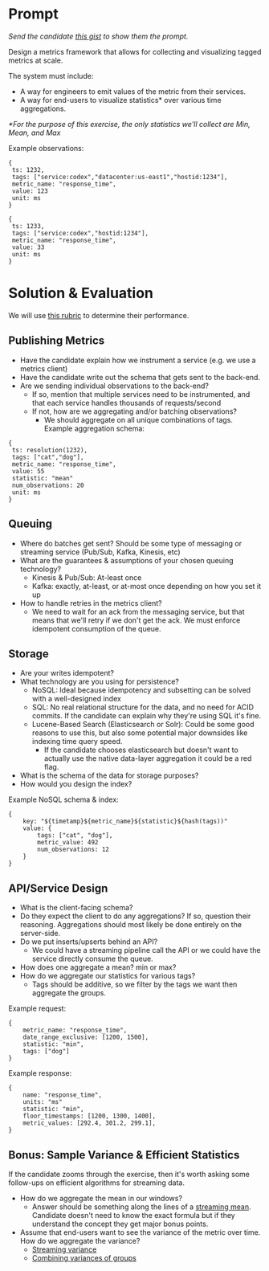 # Prompt
_Send the candidate [this gist](https://gist.github.com/flylo/4612f614e22ecb39c65e38d90f44e326) to show them the prompt._

Design a metrics framework that allows for collecting and visualizing tagged metrics at scale.

The system must include:
* A way for engineers to emit values of the metric from their services.
* A way for end-users to visualize statistics* over various time aggregations.

_*For the purpose of this exercise, the only statistics we'll collect are Min, Mean, and Max_

Example observations:
```
{
 ts: 1232,
 tags: ["service:codex","datacenter:us-east1","hostid:1234"],
 metric_name: "response_time",
 value: 123
 unit: ms
}

{
 ts: 1233,
 tags: ["service:codex","hostid:1234"],
 metric_name: "response_time",
 value: 33
 unit: ms
}
```

# Solution & Evaluation
We will use [this rubric](https://docs.google.com/spreadsheets/d/1hHn1sEmM2xFIhYrxUTvNWT9EWDA_tln8sLwGgQobuco/edit?ts=5f442c04#gid=0) to determine their performance.


## Publishing Metrics
* Have the candidate explain how we instrument a service (e.g. we use a metrics client)
* Have the candidate write out the schema that gets sent to the back-end.
* Are we sending individual observations to the back-end?
  * If so, mention that multiple services need to be instrumented, and that each service handles thousands of requests/second
  * If not, how are we aggregating and/or batching observations?
    * We should aggregate on all unique combinations of tags.
Example aggregation schema:
```
{
 ts: resolution(1232),
 tags: ["cat","dog"],
 metric_name: "response_time",
 value: 55
 statistic: "mean"
 num_observations: 20
 unit: ms
}
```

## Queuing
* Where do batches get sent? Should be some type of messaging or streaming service (Pub/Sub, Kafka, Kinesis, etc)
* What are the guarantees & assumptions of your chosen queuing technology?
  * Kinesis & Pub/Sub: At-least once
  * Kafka: exactly, at-least, or at-most once depending on how you set it up
* How to handle retries in the metrics client?
  * We need to wait for an ack from the messaging service, but that means that we'll retry if we don't get the ack. We must enforce idempotent consumption of the queue.

## Storage
* Are your writes idempotent?
* What technology are you using for persistence?
  * NoSQL: Ideal because idempotency and subsetting can be solved with a well-designed index
  * SQL: No real relational structure for the data, and no need for ACID commits. If the candidate can explain why they're using SQL it's fine.
  * Lucene-Based Search (Elasticsearch or Solr): Could be some good reasons to use this, but also some potential major downsides like indexing time query speed.
    * If the candidate chooses elasticsearch but doesn't want to actually use the native data-layer aggregation it could be a red flag.
* What is the schema of the data for storage purposes?
* How would you design the index?

Example NoSQL schema & index:
```
{
	key: "${timetamp}${metric_name}${statistic}${hash(tags))"
	value: {
		tags: ["cat", "dog"],
		metric_value: 492
		num_observations: 12
	}
}
```

## API/Service Design
* What is the client-facing schema?
* Do they expect the client to do any aggregations? If so, question their reasoning. Aggregations should most likely be done entirely on the server-side.
* Do we put inserts/upserts behind an API?
  * We could have a streaming pipeline call the API or we could have the service directly consume the queue.
* How does one aggregate a mean? min or max?
* How do we aggregate our statistics for various tags?
  * Tags should be additive, so we filter by the tags we want then aggregate the groups.

Example request:
```
{
	metric_name: "response_time",
	date_range_exclusive: [1200, 1500],
	statistic: "min",
	tags: ["dog"]
}
```

Example response:
```
{
	name: "response_time",
	units: "ms"
	statistic: "min",
	floor_timestamps: [1200, 1300, 1400],
	metric_values: [292.4, 301.2, 299.1],
}
```


## Bonus: Sample Variance & Efficient Statistics
If the candidate zooms through the exercise, then it's worth asking some follow-ups on efficient algorithms for streaming data.
* How do we aggregate the mean in our windows?
  * Answer should be something along the lines of a [streaming mean](http://www.nowozin.net/sebastian/blog/streaming-mean-and-variance-computation.html). Candidate doesn't need to know the exact formula but if they understand the concept they get major bonus points.
* Assume that end-users want to see the variance of the metric over time. How do we aggregate the variance?
	* [Streaming variance](https://www.johndcook.com/blog/standard_deviation/)
	* [Combining variances of groups](https://www.emathzone.com/tutorials/basic-statistics/combined-variance.html)
